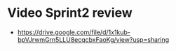 # Video Sprint2 review
- https://drive.google.com/file/d/1x1kub-bpVJrwmGrn5LLU8ecqcbxFaoKg/view?usp=sharing
